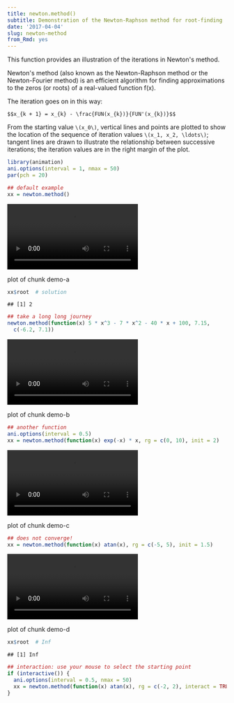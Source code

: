 ```yaml
---
title: newton.method()
subtitle: Demonstration of the Newton-Raphson method for root-finding
date: '2017-04-04'
slug: newton-method
from_Rmd: yes
---
```


This function provides an illustration of the iterations in Newton's method.

Newton's method (also known as the Newton-Raphson method or the
Newton-Fourier method) is an efficient algorithm for finding approximations
to the zeros (or roots) of a real-valued function f(x).

The iteration goes on in this way:

`$$x_{k + 1} = x_{k} - \frac{FUN(x_{k})}{FUN'(x_{k})}$$`

From the starting value `\(x_0\)`, vertical lines and points are plotted to
show the location of the sequence of iteration values `\(x_1, x_2, \ldots\)`; 
tangent lines are drawn to illustrate the
relationship between successive iterations; the iteration values are in the
right margin of the plot.

 

```r
library(animation)
ani.options(interval = 1, nmax = 50)
par(pch = 20)

## default example
xx = newton.method()
```

<video controls loop autoplay><source src="https://assets.yihui.name/figures/animation/example/newton-method/demo-a.mp4" /><p>plot of chunk demo-a</p></video>

```r
xx$root  # solution
```

```
## [1] 2
```


```r
## take a long long journey
newton.method(function(x) 5 * x^3 - 7 * x^2 - 40 * x + 100, 7.15, 
  c(-6.2, 7.1))
```

<video controls loop autoplay><source src="https://assets.yihui.name/figures/animation/example/newton-method/demo-b.mp4" /><p>plot of chunk demo-b</p></video>


```r
## another function
ani.options(interval = 0.5)
xx = newton.method(function(x) exp(-x) * x, rg = c(0, 10), init = 2)
```

<video controls loop autoplay><source src="https://assets.yihui.name/figures/animation/example/newton-method/demo-c.mp4" /><p>plot of chunk demo-c</p></video>


```r
## does not converge!
xx = newton.method(function(x) atan(x), rg = c(-5, 5), init = 1.5)
```

<video controls loop autoplay><source src="https://assets.yihui.name/figures/animation/example/newton-method/demo-d.mp4" /><p>plot of chunk demo-d</p></video>

```r
xx$root  # Inf
```

```
## [1] Inf
```


```r
## interaction: use your mouse to select the starting point
if (interactive()) {
  ani.options(interval = 0.5, nmax = 50)
  xx = newton.method(function(x) atan(x), rg = c(-2, 2), interact = TRUE)
}
```
